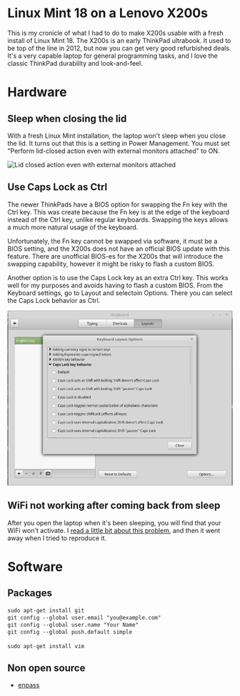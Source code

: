 # Linux Mint 18 on a Lenovo X200s

This is my cronicle of what I had to do to make X200s usable with a fresh install of Linux Mint 18.  The X200s is an early ThinkPad ultrabook.  It used to be top of the line in 2012, but now you can get very good refurbished deals.  It's a very capable laptop for general programming tasks, and I love the classic ThinkPad durability and look-and-feel.

# Hardware

## Sleep when closing the lid

With a fresh Linux Mint installation, the laptop won't sleep when you close the lid.  It turns out that this is a setting in Power Management. You must set "Perform lid-closed action even with external monitors attached" to ON.

![Lid closed action even with external monitors attached](powermanagement.png)

## Use Caps Lock as Ctrl

The newer ThinkPads have a BIOS option for swapping the Fn key with the Ctrl key.  This was create because the Fn key is at the edge of the keyboard instead of the Ctrl key, unlike regular keyboards.  Swapping the keys allows a much more natural usage of the keyboard.

Unfortunately, the Fn key cannot be swapped via software, it must be a BIOS setting, and the X200s does not have an official BIOS update with this feature.  There are unofficial BIOS-es for the X200s that will introduce the swapping capability, however it might be risky to flash a custom BIOS.

Another option is to use the Caps Lock key as an extra Ctrl key.  This works well for my purposes and avoids having to flash a custom BIOS.  From the Keyboard settings, go to Layout and selectoin Options.  There you can select the Caps Lock behavior as Ctrl.

![Caps as Ctrl](caps-lock-as-ctrl.png)

## WiFi not working after coming back from sleep

After you open the laptop when it's been sleeping, you will find that your WiFi won't activate.  I [read a little bit about this problem](http://askubuntu.com/questions/452826/wireless-networking-not-working-after-resume-in-ubuntu-14-04), and then it went away when I tried to reproduce it.

# Software

## Packages

    sudo apt-get install git
    git config --global user.email "you@example.com"
    git config --global user.name "Your Name"
    git config --global push.default simple

    sudo apt-get install vim

## Non open source
* [enpass](https://www.enpass.io/kb/how-to-install-on-linux/)
